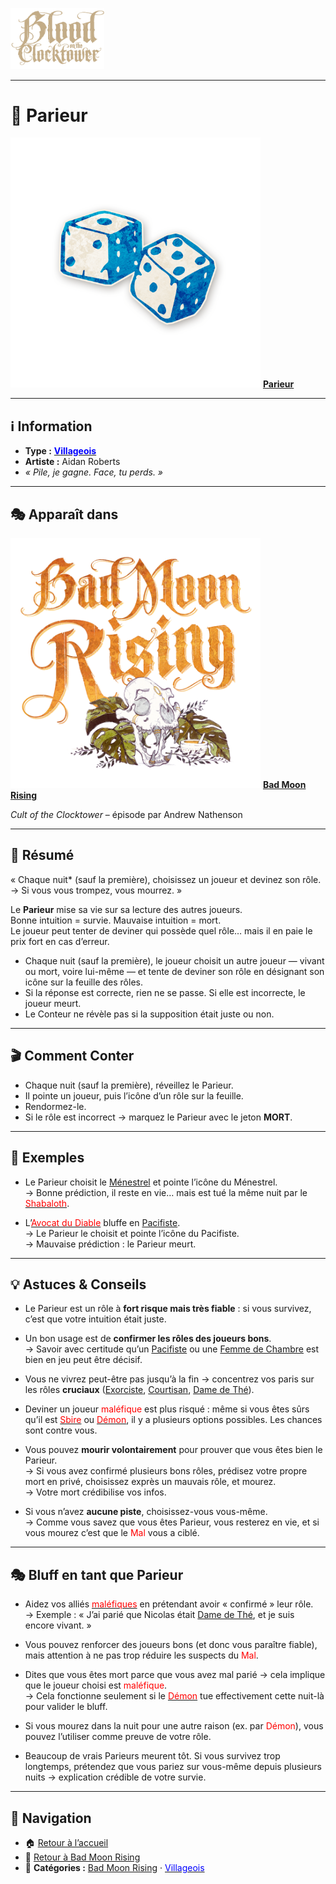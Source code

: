 <p align="left">
  <a href="/botc-fr-bambi/">
    <img src="../images/logo.png" alt="Accueil BotC FR" width="150">
  </a>
</p>

---

# 🎲 Parieur  

[<img src="../images/Icon_gambler.png" alt="Parieur" width="400">](parieur.md) [**Parieur**](../bmr_roles/parieur.md)

---

## ℹ️ Information  

- **Type :** [<span style="color:blue">**Villageois**</span>](../villageois.md)  
- **Artiste :** Aidan Roberts  
- *« Pile, je gagne. Face, tu perds. »*  

---

## 🎭 Apparaît dans  

[<img src="../images/Logo_bad_moon_rising-1.png" alt="Bad Moon Rising" width="400">](../bmr.md) [**Bad Moon Rising**](../bmr.md)  

*Cult of the Clocktower* – épisode par Andrew Nathenson  

---

## 📖 Résumé  

« Chaque nuit* (sauf la première), choisissez un joueur et devinez son rôle.  
→ Si vous vous trompez, vous mourrez. »  

Le **Parieur** mise sa vie sur sa lecture des autres joueurs.  
Bonne intuition = survie. Mauvaise intuition = mort.  
Le joueur peut tenter de deviner qui possède quel rôle… mais il en paie le prix fort en cas d’erreur.

- Chaque nuit (sauf la première), le joueur choisit un autre joueur — vivant ou mort, voire lui-même — et tente de deviner son rôle en désignant son icône sur la feuille des rôles.  
- Si la réponse est correcte, rien ne se passe. Si elle est incorrecte, le joueur meurt.  
- Le Conteur ne révèle pas si la supposition était juste ou non.  

---

## 🎬 Comment Conter  

- Chaque nuit (sauf la première), réveillez le Parieur.  
- Il pointe un joueur, puis l’icône d’un rôle sur la feuille.  
- Rendormez-le.  
- Si le rôle est incorrect → marquez le Parieur avec le jeton **MORT**.  

---

## 🧾 Exemples  

- Le Parieur choisit le [Ménestrel](menestrel.md) et pointe l’icône du Ménestrel.  
  → Bonne prédiction, il reste en vie… mais est tué la même nuit par le [<span style="color:red">Shabaloth</span>](shabaloth.md).  

- L’[<span style="color:red">Avocat du Diable</span>](avocatdudiable.md) bluffe en [Pacifiste](pacifiste.md).  
  → Le Parieur le choisit et pointe l’icône du Pacifiste.  
  → Mauvaise prédiction : le Parieur meurt.  

---

## 💡 Astuces & Conseils  

- Le Parieur est un rôle à **fort risque mais très fiable** : si vous survivez, c’est que votre intuition était juste.  

- Un bon usage est de **confirmer les rôles des joueurs bons**.  
  → Savoir avec certitude qu’un [Pacifiste](pacifiste.md) ou une [Femme de Chambre](femmedecha.md) est bien en jeu peut être décisif.  

- Vous ne vivrez peut-être pas jusqu’à la fin → concentrez vos paris sur les rôles **cruciaux** ([Exorciste](exorciste.md), [Courtisan](courtisan.md), [Dame de Thé](damedethe.md)).  

- Deviner un joueur <span style="color:red">maléfique</span> est plus risqué : même si vous êtes sûrs qu’il est [<span style="color:red">Sbire</span>](../sbires.md) ou [<span style="color:red">Démon</span>](../demons.md), il y a plusieurs options possibles. Les chances sont contre vous.  

- Vous pouvez **mourir volontairement** pour prouver que vous êtes bien le Parieur.  
  → Si vous avez confirmé plusieurs bons rôles, prédisez votre propre mort en privé, choisissez exprès un mauvais rôle, et mourez.  
  → Votre mort crédibilise vos infos.  

- Si vous n’avez **aucune piste**, choisissez-vous vous-même.  
  → Comme vous savez que vous êtes Parieur, vous resterez en vie, et si vous mourez c’est que le <span style="color:red">Mal</span> vous a ciblé.  

---

## 🎭 Bluff en tant que Parieur  

- Aidez vos alliés [<span style="color:red">maléfiques</span>](../sbires.md) en prétendant avoir « confirmé » leur rôle.  
  → Exemple : « J’ai parié que Nicolas était [Dame de Thé](damedethe.md), et je suis encore vivant. »  

- Vous pouvez renforcer des joueurs bons (et donc vous paraître fiable), mais attention à ne pas trop réduire les suspects du <span style="color:red">Mal</span>.  

- Dites que vous êtes mort parce que vous avez mal parié → cela implique que le joueur choisi est <span style="color:red">maléfique</span>.  
  → Cela fonctionne seulement si le [<span style="color:red">Démon</span>](../demons.md) tue effectivement cette nuit-là pour valider le bluff.  

- Si vous mourez dans la nuit pour une autre raison (ex. par <span style="color:red">Démon</span>), vous pouvez l’utiliser comme preuve de votre rôle.  

- Beaucoup de vrais Parieurs meurent tôt. Si vous survivez trop longtemps, prétendez que vous pariez sur vous-même depuis plusieurs nuits → explication crédible de votre survie.  

---

## 📂 Navigation  

- 🏠 [Retour à l’accueil](../README.md)  
- 🌙 [Retour à Bad Moon Rising](../bmr.md)  
- 📂 **Catégories :** [Bad Moon Rising](../bmr.md) · [<span style="color:blue">Villageois</span>](../villageois.md)



